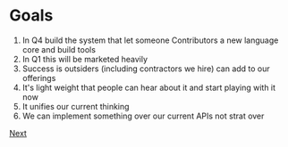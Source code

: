 # Goals
1. In Q4 build the system that let someone Contributors a new language core and build tools
2. In Q1 this will be marketed heavily
3. Success is outsiders (including contractors we hire) can add to our offerings
4. It's light weight that people can hear about it and start playing with it now
5. It unifies our current thinking
6. We can implement something over our current APIs not strat over



[Next](prior-art.md) 
